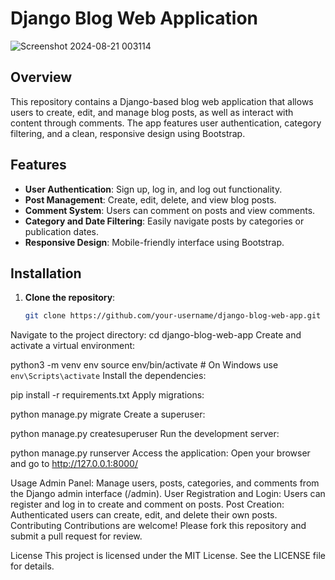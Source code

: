 # Django Blog Web Application

![Screenshot 2024-08-21 003114](https://github.com/user-attachments/assets/56e831a7-eaaa-4e16-9f6c-ded8a9de5bd4)

## Overview
This repository contains a Django-based blog web application that allows users to create, edit, and manage blog posts, as well as interact with content through comments. The app features user authentication, category filtering, and a clean, responsive design using Bootstrap.

## Features
- **User Authentication**: Sign up, log in, and log out functionality.
- **Post Management**: Create, edit, delete, and view blog posts.
- **Comment System**: Users can comment on posts and view comments.
- **Category and Date Filtering**: Easily navigate posts by categories or publication dates.
- **Responsive Design**: Mobile-friendly interface using Bootstrap.

## Installation

1. **Clone the repository**:
   ```bash
   git clone https://github.com/your-username/django-blog-web-app.git
Navigate to the project directory:
cd django-blog-web-app
Create and activate a virtual environment:


python3 -m venv env
source env/bin/activate  # On Windows use `env\Scripts\activate`
Install the dependencies:

pip install -r requirements.txt
Apply migrations:

python manage.py migrate
Create a superuser:

python manage.py createsuperuser
Run the development server:

python manage.py runserver
Access the application:
Open your browser and go to http://127.0.0.1:8000/

Usage
Admin Panel: Manage users, posts, categories, and comments from the Django admin interface (/admin).
User Registration and Login: Users can register and log in to create and comment on posts.
Post Creation: Authenticated users can create, edit, and delete their own posts.
Contributing
Contributions are welcome! Please fork this repository and submit a pull request for review.

License
This project is licensed under the MIT License. See the LICENSE file for details.
